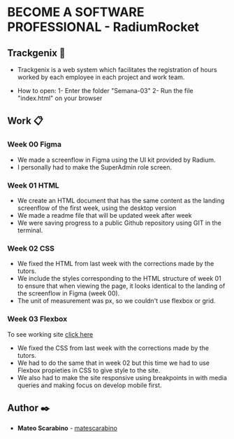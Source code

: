 # BECOME A SOFTWARE PROFESSIONAL - **RadiumRocket**

## Trackgenix 🚀
- Trackgenix is ​​a web system which facilitates the registration of hours worked by each employee in each project and work team.

- How to open:
1- Enter the folder "Semana-03"
2- Run the file "index.html" on your browser

## Work 📋
### Week 00 **Figma**
- We made a screenflow in Figma using the UI kit provided by Radium.
- I personally had to make the SuperAdmin role screen.

### Week 01 **HTML**
- We create an HTML document that has the same content as the landing screenflow of the first week, using the desktop version
- We made a readme file that will be updated week after week
- We were saving progress to a public Github repository using GIT in the terminal.

### Week 02 **CSS**
- We fixed the HTML from last week with the corrections made by the tutors.
- We include the styles corresponding to the HTML structure of week 01 to ensure that when viewing the page, it looks identical to the landing of the screenflow in Figma (week 00).
- The unit of measurement was px, so we couldn't use flexbox or grid.

### Week 03 **Flexbox**
To see working site [click here](https://matescarabino.github.io/BaSP-A2022-Etapa-1/Semana-03/index.html)

- We fixed the CSS from last week with the corrections made by the tutors.
- We had to do the same that in week 02 but this time we had to use Flexbox propieties in CSS to give style to the site.
- We also had to make the site responsive using breakpoints in with media queries and making focus on develop mobile first.

## Author ✒️
- **Mateo Scarabino** - [matescarabino](https://github.com/matescarabino)

